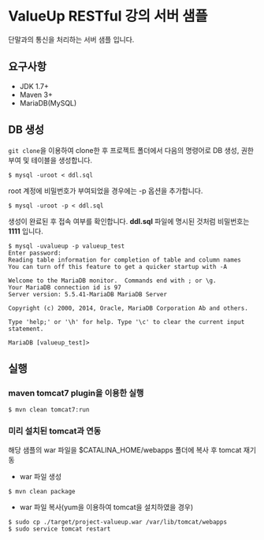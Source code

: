 # ValueUp RESTful 강의 서버 샘플
단말과의 통신을 처리하는 서버 샘플 입니다.

## 요구사항  
- JDK 1.7+
- Maven 3+
- MariaDB(MySQL)

## DB 생성
`git clone`을 이용하여 clone한 후 프로젝트 폴더에서 다음의 명령어로 DB 생성, 권한 부여 및 테이블을 생성합니다.

```
$ mysql -uroot < ddl.sql
```
root 계정에 비밀번호가 부여되었을 경우에는 -p 옵션을 추가합니다.

```
$ mysql -uroot -p < ddl.sql
```
생성이 완료된 후 접속 여부를 확인합니다. **ddl.sql** 파일에 명시된 것처럼 비밀번호는 **1111** 입니다.

```
$ mysql -uvalueup -p valueup_test
Enter password:
Reading table information for completion of table and column names
You can turn off this feature to get a quicker startup with -A

Welcome to the MariaDB monitor.  Commands end with ; or \g.
Your MariaDB connection id is 97
Server version: 5.5.41-MariaDB MariaDB Server

Copyright (c) 2000, 2014, Oracle, MariaDB Corporation Ab and others.

Type 'help;' or '\h' for help. Type '\c' to clear the current input statement.

MariaDB [valueup_test]>
```

## 실행
### maven tomcat7 plugin을 이용한 실행
```
$ mvn clean tomcat7:run
```

### 미리 설치된 tomcat과 연동
해당 샘플의 war 파일을 $CATALINA_HOME/webapps 폴더에 복사 후 tomcat 재기동

- war 파일 생성  
```
$ mvn clean package
```
- war 파일 복사(yum을 이용하여 tomcat을 설치하였을 경우)  
```
$ sudo cp ./target/project-valueup.war /var/lib/tomcat/webapps
$ sudo service tomcat restart
```
